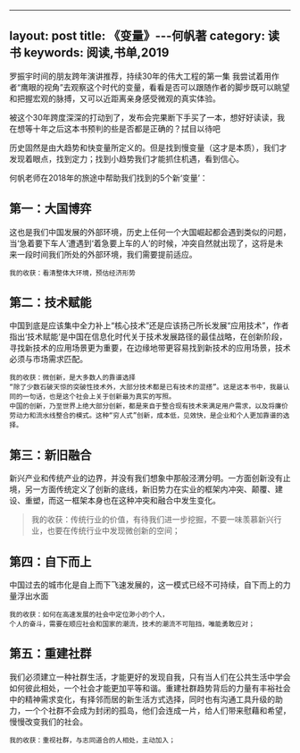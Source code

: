 
---
layout: post
title: 《变量》---何帆著
category: 读书
keywords: 阅读,书单,2019
---

罗振宇时间的朋友跨年演讲推荐，持续30年的伟大工程的第一集
我尝试着用作者“鹰眼的视角”去观察这个时代的变量，看看是否可以跟随作者的脚步既可以眺望和把握宏观的脉搏，又可以近距离亲身感受微观的真实体验。

被这个30年跨度深深的打动到了，发布会完果断下手买了一本，想好好读读，我在想等十年之后这本书预判的些是否都是正确的？拭目以待吧

历史固然是由大趋势和快变量所定义的。但是找到慢变量（这才是本质），我们才发现着眼点，找到定力；找到小趋势我们才能抓住机遇，看到信心。

何帆老师在2018年的旅途中帮助我们找到的5个新‘变量’：
## 第一：大国博弈
这也是我们中国发展的外部环境，历史上任何一个大国崛起都会遇到类似的问题，当‘急着要下车人’遭遇到‘着急要上车的人’的时候，冲突自然就出现了，这将是未来一段时间我们所处的外部环境，我们需要提前适应。
``` 
我的收获：看清整体大环境，预估经济形势
```

## 第二：技术赋能
中国到底是应该集中全力补上“核心技术”还是应该扬己所长发展“应用技术”，作者指出‘技术赋能’是中国在信息化时代关于技术发展路径的最佳战略，在创新阶段，寻找新技术的应用场景更为重要，在边缘地带更容易找到新技术的应用场景，技术必须与市场需求匹配。


```
我的收获：微创新，是大多数人的靠谱选择
“除了少数石破天惊的突破性技术外，大部分技术都是已有技术的混搭”。这是这本书中，我最认同的一句话，也是这个社会上关于创新最为真实的写照。
中国的创新，乃至世界上绝大部分创新，都是来自于整合现有技术来满足用户需求，以及将廉价劳动力和流水线整合的模式。这种“穷人式”创新，成本低，见效快，是企业和个人更加靠谱的选择。
```


## 第三：新旧融合
新兴产业和传统产业的边界，并没有我们想象中那般泾渭分明。一方面创新没有止境，另一方面传统定义了创新的底线，新旧势力在实业的框架内冲突、颠覆、建设、重塑，而这一框架本身也在这种冲突和融合中发生变化。
> 我的收获：传统行业的价值，有待我们进一步挖掘，不要一味羡慕新兴行业，也要在传统行业中发现微创新的空间；

## 第四：自下而上
中国过去的城市化是自上而下飞速发展的，这一模式已经不可持续，自下而上的力量浮出水面

```
我的收获：如何在高速发展的社会中定位渺小的个人，
个人的奋斗，需要在顺应社会和国家的潮流，技术的潮流不可阻挡，唯能勇敢应对；
```

## 第五：重建社群
我们必须建立一种社群生活，才能更好的发现自我，只有当人们在公共生活中学会如何彼此相处，一个社会才能更加平等和谐。重建社群趋势背后的力量有丰裕社会中的精神需求变化，有择邻而居的新生活方式选择，同时也有沟通工具升级的助力，一个个社群不会成为封闭的孤岛，他们会连成一片，给人们带来慰藉和希望，慢慢改变我们的社会。


```
我的收获：重视社群，与志同道合的人相处，主动加入；
```

